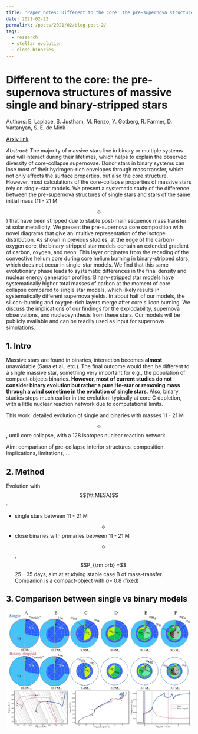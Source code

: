 ```yaml
---
title: 'Paper notes: Different to the core: the pre-supernova structures of massive single and binary-stripped stars'
date: 2021-02-22
permalink: /posts/2021/02/blog-post-2/
tags:
  - research
  - stellar evolution
  - close binaries
---
```


# Different to the core: the pre-supernova structures of massive single and binary-stripped stars

Authors: E. Laplace, S. Justham, M. Renzo, Y. Gotberg, R. Farmer, D. Vartanyan, S. E. de Mink

[Arxiv link](https://arxiv.org/abs/2102.05036)

*Abstract*: The majority of massive stars live in binary or multiple systems and will interact
during their lifetimes, which helps to explain the observed diversity of core-collapse supernovae.
Donor stars in binary systems can lose most of their hydrogen-rich envelopes through mass transfer,
which not only affects the surface properties, but also the core structure. However, most
calculations of the core-collapse properties of massive stars rely on single-star models. We present
a systematic study of the difference between the pre-supernova structures of single stars and stars
of the same initial mass (11 - 21 M$$_\odot$$) that have been stripped due to stable post-main
sequence mass transfer at solar metallicity. We present the pre-supernova core composition with novel
diagrams that give an intuitive representation of the isotope distribution. As shown in previous
studies, at the edge of the carbon-oxygen core, the binary-stripped star models contain an extended
gradient of carbon, oxygen, and neon. This layer originates from the receding of the convective helium
core during core helium burning in binary-stripped stars, which does not occur in single-star models.
We find that this same evolutionary phase leads to systematic differences in the final density and
nuclear energy generation profiles. Binary-stripped star models have systematically higher total
masses of carbon at the moment of core collapse compared to single star models, which likely results
in systematically different supernova yields. In about half of our models, the silicon-burning and
oxygen-rich layers merge after core silicon burning. We discuss the implications of our findings for
the explodability, supernova observations, and nucleosynthesis from these stars. Our models will be
publicly available and can be readily used as input for supernova simulations.

## 1. Intro

Massive stars are found in binaries, interaction becomes **almost** unavoidable (Sana et al., etc.).
The final outcome would then be different to a single massive star, something very important for
e.g., the population of compact-objects binaries. **However, most of current studies do not consider
binary evolution but rather a pure He-star or removing mass through a wind sometime in the evolution
of single stars**. Also, binary studies stops much earlier in the evolution: typically at core C
depletion, with a little nuclear reaction network due to computational limits.

This work: detailed evolution of single and binaries with masses 11 - 21 M$$_\odot$$, until core
collapse, with a 128 isotopes nuclear reaction network.

Aim: comparison of pre-collapse interior structures, composition. Implications, limitations, ...

## 2. Method

Evolution with $${\tt MESA}$$:

* single stars between 11 - 21 M$$_\odot$$
* close binaries with primaries between 11 - 21 M$$_\odot$$, $$P_{\rm orb} =$$ 25 - 35 days, aim at
  studying stable case B of mass-transfer. Companion is a compact-object with $q =$ 0.8 (fixed)

## 3. Comparison between single vs binary models

![Figure 1](/images/laplace2021-figure1.png)
